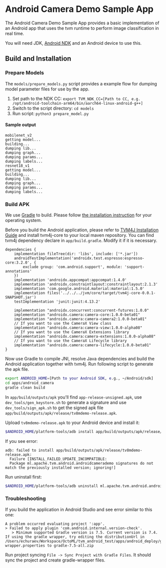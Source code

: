 <!--- Licensed to the Apache Software Foundation (ASF) under one -->
<!--- or more contributor license agreements.  See the NOTICE file -->
<!--- distributed with this work for additional information -->
<!--- regarding copyright ownership.  The ASF licenses this file -->
<!--- to you under the Apache License, Version 2.0 (the -->
<!--- "License"); you may not use this file except in compliance -->
<!--- with the License.  You may obtain a copy of the License at -->

<!---   http://www.apache.org/licenses/LICENSE-2.0 -->

<!--- Unless required by applicable law or agreed to in writing, -->
<!--- software distributed under the License is distributed on an -->
<!--- "AS IS" BASIS, WITHOUT WARRANTIES OR CONDITIONS OF ANY -->
<!--- KIND, either express or implied.  See the License for the -->
<!--- specific language governing permissions and limitations -->
<!--- under the License. -->


# Android Camera Demo Sample App

The Android Camera Demo Sample App provides a basic implementation of an Android app that uses the tvm runtime to perform image classification in real time.

You will need JDK, [Android NDK](https://developer.android.com/ndk) and an Android device to use this.

## Build and Installation

### <a name="preparemodels">Prepare Models</a>

The `models/prepare_models.py` script provides a example flow for dumping model
parameter files for use by the app.

1. Set path to the NDK CC: `export TVM_NDK_CC=[Path to CC, e.g. /opt/android-toolchain-arm64/bin/aarch64-linux-android-g++]`
2. Switch to the script directory: `cd models`
3. Run script: `python3 prepare_model.py`

#### Sample output
```
mobilenet_v2
getting model...
building...
dumping lib...
dumping graph...
dumping params...
dumping labels...
resnet18_v1
getting model...
building...
dumping lib...
dumping graph...
dumping params...
dumping labels...
```

### <a name="buildapk">Build APK</a>

We use [Gradle](https://gradle.org) to build. Please follow [the installation instruction](https://gradle.org/install) for your operating system.

Before you build the Android application, please refer to [TVM4J Installation Guide](https://github.com/apache/tvm/blob/main/jvm/README.md) and install tvm4j-core to your local maven repository. You can find tvm4j dependency declare in `app/build.gradle`. Modify it if it is necessary.

```
dependencies {
    implementation fileTree(dir: 'libs', include: ['*.jar'])
    androidTestImplementation('androidx.test.espresso:espresso-core:3.2.0', {
        exclude group: 'com.android.support', module: 'support-annotations'
    })
    implementation 'androidx.appcompat:appcompat:1.4.0'
    implementation 'androidx.constraintlayout:constraintlayout:2.1.3'
    implementation 'com.google.android.material:material:1.5.0'
    implementation files('../../../jvm/core/target/tvm4j-core-0.0.1-SNAPSHOT.jar')
    testImplementation 'junit:junit:4.13.2'

    implementation "androidx.concurrent:concurrent-futures:1.0.0"
    implementation "androidx.camera:camera-core:1.0.0-beta01"
    implementation "androidx.camera:camera-camera2:1.0.0-beta01"
    // If you want to use the CameraX View class
    implementation "androidx.camera:camera-view:1.0.0-alpha08"
    // If you want to use the CameraX Extensions library
    implementation "androidx.camera:camera-extensions:1.0.0-alpha08"
    // If you want to use the CameraX Lifecycle library
    implementation "androidx.camera:camera-lifecycle:1.0.0-beta01"
}
```

Now use Gradle to compile JNI, resolve Java dependencies and build the Android application together with tvm4j. Run following script to generate the apk file.

```bash
export ANDROID_HOME=[Path to your Android SDK, e.g., ~/Android/sdk]
cd apps/android_camera
gradle clean build
```

In `app/build/outputs/apk` you'll find `app-release-unsigned.apk`, use `dev_tools/gen_keystore.sh` to generate a signature and use `dev_tools/sign_apk.sh` to get the signed apk file `app/build/outputs/apk/release/tv8mdemo-release.apk`.

Upload `tv8mdemo-release.apk` to your Android device and install it:

```bash
$ANDROID_HOME/platform-tools/adb install app/build/outputs/apk/release/tv8mdemo-release.apk
```

If you see error:

    adb: failed to install app/build/outputs/apk/release/tv8mdemo-release.apk:
      Failure [INSTALL_FAILED_UPDATE_INCOMPATIBLE:
      Package ml.apache.tvm.android.androidcamerademo signatures do not match the previously installed version; ignoring!]

Run uninstall first:

```bash
$ANDROID_HOME/platform-tools/adb uninstall ml.apache.tvm.android.androidcamerademo
```
### Troubleshooting

If you build the application in Android Studio and see error similar to this one:
```
A problem occurred evaluating project ':app'.
> Failed to apply plugin 'com.android.internal.version-check'.
   > Minimum supported Gradle version is 7.5. Current version is 7.4. If using the gradle wrapper, try editing the distributionUrl in /Users/echuraev/Workspace/OctoML/tvm_android_test/apps/android_deploy/gradle/wrapper/gradle-wrapper.properties to gradle-7.5-all.zip
```
Run project syncing `File -> Sync Project with Gradle Files`. It should sync the
project and create gradle-wrapper files.
